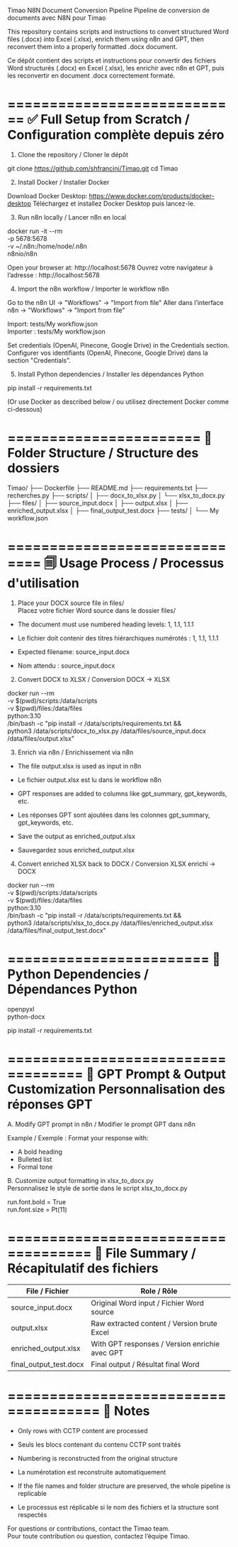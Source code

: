 Timao N8N Document Conversion Pipeline
Pipeline de conversion de documents avec N8N pour Timao

This repository contains scripts and instructions to convert structured Word files (.docx) into Excel (.xlsx), enrich them using n8n and GPT, then reconvert them into a properly formatted .docx document.

Ce dépôt contient des scripts et instructions pour convertir des fichiers Word structurés (.docx) en Excel (.xlsx), les enrichir avec n8n et GPT, puis les reconvertir en document .docx correctement formaté.

============================
✅ Full Setup from Scratch / Configuration complète depuis zéro
============================

1. Clone the repository / Cloner le dépôt

git clone https://github.com/shfrancini/Timao.git
cd Timao

2. Install Docker / Installer Docker

Download Docker Desktop: https://www.docker.com/products/docker-desktop
Téléchargez et installez Docker Desktop puis lancez-le.

3. Run n8n locally / Lancer n8n en local

docker run -it --rm \
  -p 5678:5678 \
  -v ~/.n8n:/home/node/.n8n \
  n8nio/n8n

Open your browser at: http://localhost:5678
Ouvrez votre navigateur à l’adresse : http://localhost:5678

4. Import the n8n workflow / Importer le workflow n8n

Go to the n8n UI → "Workflows" → "Import from file"
Aller dans l’interface n8n → "Workflows" → "Import from file"

Import: tests/My workflow.json  
Importer : tests/My workflow.json

Set credentials (OpenAI, Pinecone, Google Drive) in the Credentials section.  
Configurer vos identifiants (OpenAI, Pinecone, Google Drive) dans la section "Credentials".

5. Install Python dependencies / Installer les dépendances Python

pip install -r requirements.txt

(Or use Docker as described below / ou utilisez directement Docker comme ci-dessous)

=======================
🧱 Folder Structure / Structure des dossiers
=======================

Timao/
├── Dockerfile
├── README.md
├── requirements.txt
├── recherches.py
├── scripts/
│   ├── docx_to_xlsx.py
│   └── xlsx_to_docx.py
├── files/
│   ├── source_input.docx
│   ├── output.xlsx
│   ├── enriched_output.xlsx
│   ├── final_output_test.docx
├── tests/
│   └── My workflow.json

==============================
🗐 Usage Process / Processus d'utilisation
==============================

1. Place your DOCX source file in files/  
   Placez votre fichier Word source dans le dossier files/

- The document must use numbered heading levels: 1, 1.1, 1.1.1  
- Le fichier doit contenir des titres hiérarchiques numérotés : 1, 1.1, 1.1.1

- Expected filename: source_input.docx  
- Nom attendu : source_input.docx

2. Convert DOCX to XLSX / Conversion DOCX → XLSX

docker run --rm \
  -v $(pwd)/scripts:/data/scripts \
  -v $(pwd)/files:/data/files \
  python:3.10 \
  /bin/bash -c "pip install -r /data/scripts/requirements.txt && \
                python3 /data/scripts/docx_to_xlsx.py /data/files/source_input.docx /data/files/output.xlsx"

3. Enrich via n8n / Enrichissement via n8n

- The file output.xlsx is used as input in n8n  
- Le fichier output.xlsx est lu dans le workflow n8n

- GPT responses are added to columns like gpt_summary, gpt_keywords, etc.  
- Les réponses GPT sont ajoutées dans les colonnes gpt_summary, gpt_keywords, etc.

- Save the output as enriched_output.xlsx  
- Sauvegardez sous enriched_output.xlsx

4. Convert enriched XLSX back to DOCX / Conversion XLSX enrichi → DOCX

docker run --rm \
  -v $(pwd)/scripts:/data/scripts \
  -v $(pwd)/files:/data/files \
  python:3.10 \
  /bin/bash -c "pip install -r /data/scripts/requirements.txt && \
                python3 /data/scripts/xlsx_to_docx.py /data/files/enriched_output.xlsx /data/files/final_output_test.docx"

========================
🔧 Python Dependencies / Dépendances Python
========================

openpyxl  
python-docx

pip install -r requirements.txt

===================================
🧠 GPT Prompt & Output Customization
Personnalisation des réponses GPT
===================================

A. Modify GPT prompt in n8n / Modifier le prompt GPT dans n8n

Example / Exemple :
Format your response with:
- A bold heading
- Bulleted list
- Formal tone

B. Customize output formatting in xlsx_to_docx.py  
   Personnalisez le style de sortie dans le script xlsx_to_docx.py

run.font.bold = True  
run.font.size = Pt(11)

====================================
📌 File Summary / Récapitulatif des fichiers
====================================

File / Fichier              | Role / Rôle
--------------------------- | ------------------------------------------
source_input.docx           | Original Word input / Fichier Word source
output.xlsx                 | Raw extracted content / Version brute Excel
enriched_output.xlsx        | With GPT responses / Version enrichie avec GPT
final_output_test.docx      | Final output / Résultat final Word

=====================================
🔹 Notes
=====================================

- Only rows with CCTP content are processed  
- Seuls les blocs contenant du contenu CCTP sont traités

- Numbering is reconstructed from the original structure  
- La numérotation est reconstruite automatiquement

- If the file names and folder structure are preserved, the whole pipeline is replicable  
- Le processus est réplicable si le nom des fichiers et la structure sont respectés

For questions or contributions, contact the Timao team.  
Pour toute contribution ou question, contactez l’équipe Timao.

